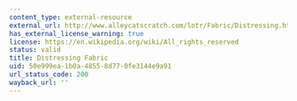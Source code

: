 ```yaml
---
content_type: external-resource
external_url: http://www.alleycatscratch.com/lotr/Fabric/Distressing.htm
has_external_license_warning: true
license: https://en.wikipedia.org/wiki/All_rights_reserved
status: valid
title: Distressing Fabric
uid: 50e999ea-1b0a-4855-8d77-0fe3144e9a91
url_status_code: 200
wayback_url: ''
---
```

